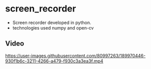 # screen_recorder

- Screen recorder developed in python.
- technologies used numpy and open-cv

## Video



https://user-images.githubusercontent.com/80997263/189970446-930f1b6c-3211-4266-a479-f930c3a3ea3f.mp4

